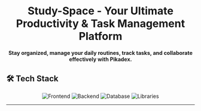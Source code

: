 
<h1 align="center">Study-Space - Your Ultimate Productivity & Task Management Platform</h1>

<p align="center">
  <strong>Stay organized, manage your daily routines, track tasks, and collaborate effectively with Pikadex.</strong>
</p>



## 🛠️ **Tech Stack**

<p align="center">
  <img src="https://img.shields.io/badge/Frontend-HTML%20%7C%20CSS%20%7C%20JavaScript%20%7C%20Bootstrap-blue" alt="Frontend" />
  <img src="https://img.shields.io/badge/Backend-Node.js%20%7C%20Express.js-green" alt="Backend" />
  <img src="https://img.shields.io/badge/Database-MongoDB-orange" alt="Database" />
  <img src="https://img.shields.io/badge/Libraries-Socket.io-lightgrey" alt="Libraries" />
</p>


---

